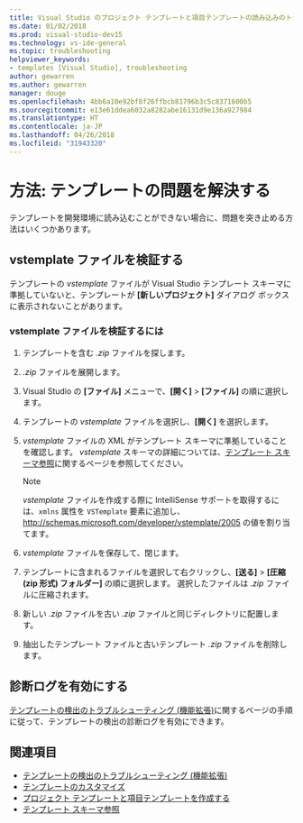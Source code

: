 ```yaml
---
title: Visual Studio のプロジェクト テンプレートと項目テンプレートの読み込みのトラブルシューティング
ms.date: 01/02/2018
ms.prod: visual-studio-dev15
ms.technology: vs-ide-general
ms.topic: troubleshooting
helpviewer_keywords:
- templates [Visual Studio], troubleshooting
author: gewarren
ms.author: gewarren
manager: douge
ms.openlocfilehash: 4bb6a10e92bf8f26ffbcb81796b3c5c8371600b5
ms.sourcegitcommit: e13e61ddea6032a8282abe16131d9e136a927984
ms.translationtype: HT
ms.contentlocale: ja-JP
ms.lasthandoff: 04/26/2018
ms.locfileid: "31943320"
---
```

# <a name="how-to-troubleshoot-templates"></a>方法: テンプレートの問題を解決する

テンプレートを開発環境に読み込むことができない場合に、問題を突き止める方法はいくつかあります。

## <a name="validate-the-vstemplate-file"></a>vstemplate ファイルを検証する

テンプレートの *vstemplate* ファイルが Visual Studio テンプレート スキーマに準拠していないと、テンプレートが **[新しいプロジェクト]** ダイアログ ボックスに表示されないことがあります。

### <a name="to-validate-the-vstemplate-file"></a>vstemplate ファイルを検証するには

1. テンプレートを含む *.zip* ファイルを探します。

1. *.zip* ファイルを展開します。

1. Visual Studio の **[ファイル]** メニューで、**[開く]** > **[ファイル]** の順に選択します。

1. テンプレートの *vstemplate* ファイルを選択し、**[開く]** を選択します。

1. *vstemplate* ファイルの XML がテンプレート スキーマに準拠していることを確認します。 *vstemplate* スキーマの詳細については、[テンプレート スキーマ参照](../extensibility/visual-studio-template-schema-reference.md)に関するページを参照してください。

    > [!NOTE]
    > *vstemplate* ファイルを作成する際に IntelliSense サポートを取得するには、`xmlns` 属性を `VSTemplate` 要素に追加し、http://schemas.microsoft.com/developer/vstemplate/2005 の値を割り当てます。

1. *vstemplate* ファイルを保存して、閉じます。

1. テンプレートに含まれるファイルを選択して右クリックし、**[送る]** > **[圧縮 (zip 形式) フォルダー]** の順に選択します。 選択したファイルは *.zip* ファイルに圧縮されます。

1. 新しい *.zip* ファイルを古い *.zip* ファイルと同じディレクトリに配置します。

1. 抽出したテンプレート ファイルと古いテンプレート *.zip* ファイルを削除します。

## <a name="enable-diagnostic-logging"></a>診断ログを有効にする

[テンプレートの検出のトラブルシューティング (機能拡張)](../extensibility/troubleshooting-template-discovery.md)に関するページの手順に従って、テンプレートの検出の診断ログを有効にできます。

## <a name="see-also"></a>関連項目

- [テンプレートの検出のトラブルシューティング (機能拡張)](../extensibility/troubleshooting-template-discovery.md)
- [テンプレートのカスタマイズ](../ide/customizing-project-and-item-templates.md)
- [プロジェクト テンプレートと項目テンプレートを作成する](../ide/creating-project-and-item-templates.md)
- [テンプレート スキーマ参照](../extensibility/visual-studio-template-schema-reference.md)